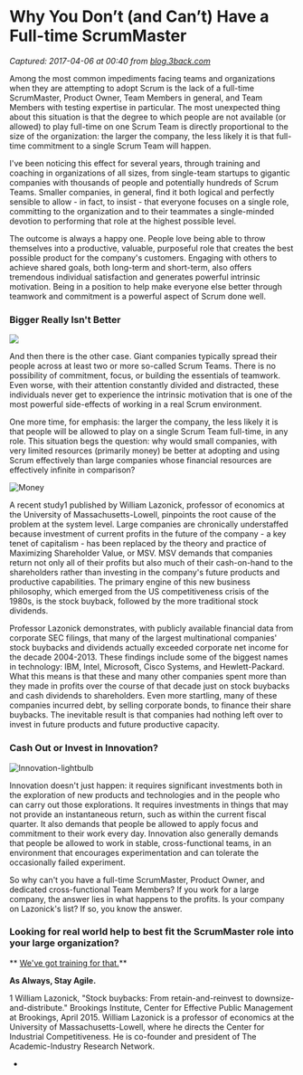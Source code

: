 # Why You Don’t (and Can’t) Have a Full-time ScrumMaster

_Captured: 2017-04-06 at 00:40 from [blog.3back.com](https://blog.3back.com/scrummaster/full-time-scrummaster/?utm_content=bufferf6ab2&utm_medium=social&utm_source=twitter.com&utm_campaign=buffer)_

Among the most common impediments facing teams and organizations when they are attempting to adopt Scrum is the lack of a full-time ScrumMaster, Product Owner, Team Members in general, and Team Members with testing expertise in particular. The most unexpected thing about this situation is that the degree to which people are not available (or allowed) to play full-time on one Scrum Team is directly proportional to the size of the organization: the larger the company, the less likely it is that full-time commitment to a single Scrum Team will happen.

I've been noticing this effect for several years, through training and coaching in organizations of all sizes, from single-team startups to gigantic companies with thousands of people and potentially hundreds of Scrum Teams. Smaller companies, in general, find it both logical and perfectly sensible to allow - in fact, to insist - that everyone focuses on a single role, committing to the organization and to their teammates a single-minded devotion to performing that role at the highest possible level.

The outcome is always a happy one. People love being able to throw themselves into a productive, valuable, purposeful role that creates the best possible product for the company's customers. Engaging with others to achieve shared goals, both long-term and short-term, also offers tremendous individual satisfaction and generates powerful intrinsic motivation. Being in a position to help make everyone else better through teamwork and commitment is a powerful aspect of Scrum done well.

### Bigger Really Isn't Better

![](https://back3blogprod-wpengine.netdna-ssl.com/wp-content/uploads/2016/05/3Back-building-size-300x300.jpg)

And then there is the other case. Giant companies typically spread their people across at least two or more so-called Scrum Teams. There is no possibility of commitment, focus, or building the essentials of teamwork. Even worse, with their attention constantly divided and distracted, these individuals never get to experience the intrinsic motivation that is one of the most powerful side-effects of working in a real Scrum environment.

One more time, for emphasis: the larger the company, the less likely it is that people will be allowed to play on a single Scrum Team full-time, in any role. This situation begs the question: why would small companies, with very limited resources (primarily money) be better at adopting and using Scrum effectively than large companies whose financial resources are effectively infinite in comparison?

![Money](https://back3blogprod-wpengine.netdna-ssl.com/wp-content/uploads/2016/05/Money-300x300.jpg)

A recent study1 published by William Lazonick, professor of economics at the University of Massachusetts-Lowell, pinpoints the root cause of the problem at the system level. Large companies are chronically understaffed because investment of current profits in the future of the company - a key tenet of capitalism - has been replaced by the theory and practice of Maximizing Shareholder Value, or MSV. MSV demands that companies return not only all of their profits but also much of their cash-on-hand to the shareholders rather than investing in the company's future products and productive capabilities. The primary engine of this new business philosophy, which emerged from the US competitiveness crisis of the 1980s, is the stock buyback, followed by the more traditional stock dividends.

Professor Lazonick demonstrates, with publicly available financial data from corporate SEC filings, that many of the largest multinational companies' stock buybacks and dividends actually exceeded corporate net income for the decade 2004-2013. These findings include some of the biggest names in technology: IBM, Intel, Microsoft, Cisco Systems, and Hewlett-Packard. What this means is that these and many other companies spent more than they made in profits over the course of that decade just on stock buybacks and cash dividends to shareholders. Even more startling, many of these companies incurred debt, by selling corporate bonds, to finance their share buybacks. The inevitable result is that companies had nothing left over to invest in future products and future productive capacity.

### Cash Out or Invest in Innovation?

![Innovation-lightbulb](https://back3blogprod-wpengine.netdna-ssl.com/wp-content/uploads/2016/05/Innovation-lightbulb-300x300.jpg)

Innovation doesn't just happen: it requires significant investments both in the exploration of new products and technologies and in the people who can carry out those explorations. It requires investments in things that may not provide an instantaneous return, such as within the current fiscal quarter. It also demands that people be allowed to apply focus and commitment to their work every day. Innovation also generally demands that people be allowed to work in stable, cross-functional teams, in an environment that encourages experimentation and can tolerate the occasionally failed experiment.

So why can't you have a full-time ScrumMaster, Product Owner, and dedicated cross-functional Team Members? If you work for a large company, the answer lies in what happens to the profits. Is your company on Lazonick's list? If so, you know the answer.

### **Looking for real world help to best fit the ScrumMaster role into your large organization?**  
** [We've got training for that.](https://3back.com/scaling-scrum-with-scrum/)**

**As Always, Stay Agile.**

1 William Lazonick, "Stock buybacks: From retain-and-reinvest to downsize-and-distribute." Brookings Institute, Center for Effective Public Management at Brookings, April 2015. William Lazonick is a professor of economics at the University of Massachusetts-Lowell, where he directs the Center for Industrial Competitiveness. He is co-founder and president of The Academic-Industry Research Network.

  * 
